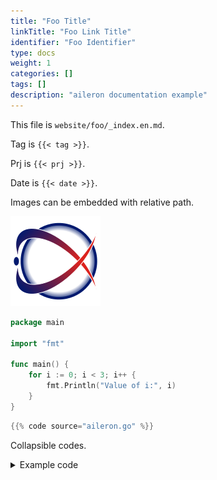 ```yaml
---
title: "Foo Title"
linkTitle: "Foo Link Title"
identifier: "Foo Identifier"
type: docs
weight: 1
categories: []
tags: []
description: "aileron documentation example"
---
```


This file is `website/foo/_index.en.md`.

Tag is `{{< tag >}}`.

Prj is `{{< prj >}}`.

Date is `{{< date >}}`.

Images can be embedded with relative path.

![aileron.png](aileron.png)

```go:aileron.go {linenos=inline hl_lines=[3,"6-8"] style=emacs}
package main

import "fmt"

func main() {
    for i := 0; i < 3; i++ {
        fmt.Println("Value of i:", i)
    }
}
```

```go {title="aileron.go" linenos=inline hl_lines=[3,"9-11"] style=emacs}
{{% code source="aileron.go" %}}
```

Collapsible codes.

<details>
<summary>Example code</summary>
<p>

```go {linenos=inline hl_lines=[3,"6-8"]}
{{% snippet source="aileron.go" id="main" %}}
```

</p>
</details>
